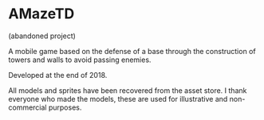# AMazeTD
(abandoned project)

A mobile game based on the defense of a base through the construction of towers and walls to avoid passing enemies.

Developed at the end of 2018.

All models and sprites have been recovered from the asset store. I thank everyone who made the models, these are used for illustrative and non-commercial purposes.
